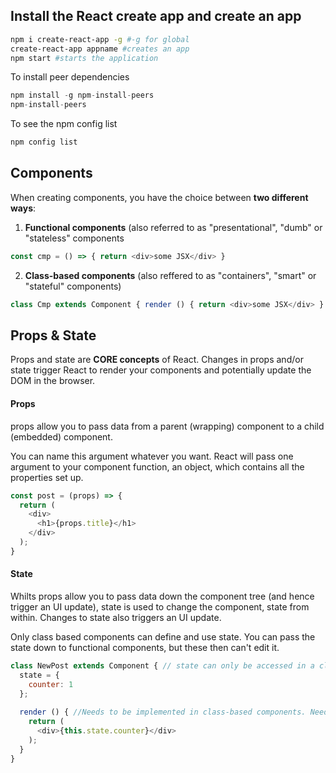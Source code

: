 ## Install the React create app and create an app 
```sh
npm i create-react-app -g #-g for global
create-react-app appname #creates an app
npm start #starts the application
```
To install peer dependencies
```js
npm install -g npm-install-peers
npm-install-peers
```
To see the npm config list
```js
npm config list 
```

## Components
When creating components, you have the choice between **two different ways**:

1. **Functional components** (also referred to as "presentational", "dumb" or "stateless" components

```js 
const cmp = () => { return <div>some JSX</div> } 
```

2. **Class-based components** (also reffered to as "containers", "smart" or "stateful" components)

```js 
class Cmp extends Component { render () { return <div>some JSX</div> } } 
```
## Props & State
Props and state are **CORE concepts** of React. Changes in props and/or state trigger React to render your components and potentially update the DOM in the browser.

#### Props
props allow you to pass data from a parent (wrapping) component to a child (embedded) component.

You can name this argument whatever you want. React will pass one argument to your component function, an object, which contains all the properties set up.
```js
const post = (props) => {
  return (
    <div>
      <h1>{props.title}</h1>
    </div>
  );
}
```

#### State
Whilts props allow you to pass data down the component tree (and hence trigger an UI update), state is used to change the component, state from within. Changes to state also triggers an UI update.

Only class based components can define and use state. You can pass the state down to functional components, but these then can't edit it. 

```js
class NewPost extends Component { // state can only be accessed in a class-based component.
  state = {
    counter: 1
  };
  
  render () { //Needs to be implemented in class-based components. Needs to return some JSX!
    return (
      <div>{this.state.counter}</div>
    );
  }
}
```

